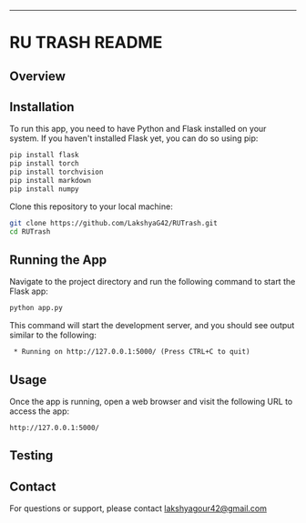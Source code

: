 ---

#  RU TRASH README

## Overview


## Installation

To run this app, you need to have Python and Flask installed on your system. If you haven't installed Flask yet, you can do so using pip:

```bash
pip install flask
pip install torch
pip install torchvision
pip install markdown
pip install numpy

```

Clone this repository to your local machine:

```bash
git clone https://github.com/LakshyaG42/RUTrash.git
cd RUTrash
```

## Running the App

Navigate to the project directory and run the following command to start the Flask app:

```bash
python app.py
```

This command will start the development server, and you should see output similar to the following:

```
 * Running on http://127.0.0.1:5000/ (Press CTRL+C to quit)
```

## Usage

Once the app is running, open a web browser and visit the following URL to access the app:

```
http://127.0.0.1:5000/
```

## Testing
## Contact

For questions or support, please contact lakshyagour42@gmail.com
